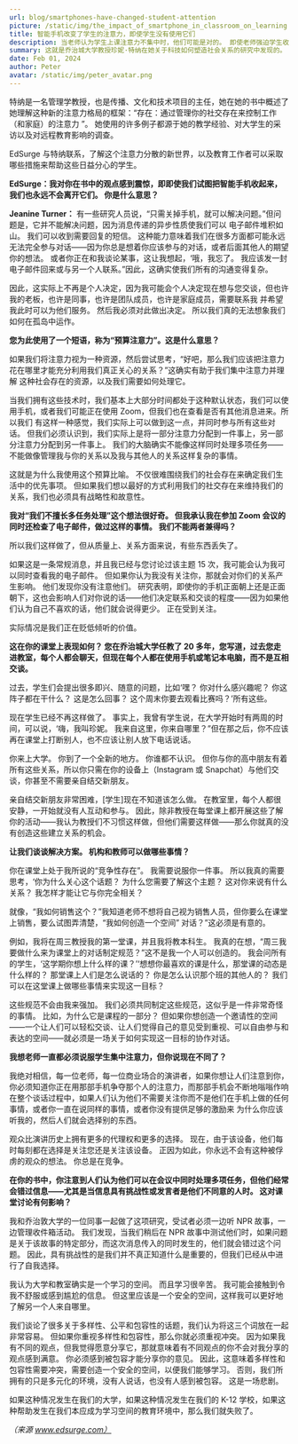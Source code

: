 ```yaml
---
url: blog/smartphones-have-changed-student-attention
picture: /static/img/the_impact_of_smartphone_in_classroom_on_learning.jpg
title: 智能手机改变了学生的注意力，即使学生没有使用它们
description: 当老师认为学生上课注意力不集中时，他们可能是对的。 即使老师强迫学生收起智能手机，情况也是如此。
summary: 这就是乔治城大学教授珍妮·特纳在她关于科技如何塑造社会关系的研究中发现的。 她的论点是，我们的互联网连接设备已经改变了人们与他人交往的方式，即使设备暂时被移除。
date: Feb 01, 2024
author: Peter
avatar: /static/img/peter_avatar.png
---
```

特纳是一名管理学教授，也是传播、文化和技术项目的主任，她在她的书中概述了她理解这种新的注意力格局的框架：“存在：通过管理你的社交存在来控制工作（和家庭）的注意力 ”。 她使用的许多例子都源于她的教学经验、对大学生的采访以及对远程教育影响的调查。

EdSurge 与特纳联系，了解这个注意力分散的新世界，以及教育工作者可以采取哪些措施来帮助这些日益分心的学生。

**EdSurge：我对你在书中的观点感到震惊，即即使我们试图把智能手机收起来，我们也永远不会离开它们。 你是什​​么意思？**

**Jeanine Turner：** 有一些研究人员说，“只需关掉手机，就可以解决问题。”但问题是，它并不能解决问题，因为消息传递的异步性质使我们可以 电子邮件堆积如山。 我们可以收到需要回复的短信。 这种能力意味着我们在很多方面都可能永远无法完全参与对话——因为你总是想着你应该参与的对话，或者后面其他人的期望 你的想法。 或者你正在和我谈论某事，这让我想起，‘哦，我忘了。 我应该发一封电子邮件回来或与另一个人联系。”因此，这确实使我们所有的沟通变得复杂。

因此，这实际上不再是个人决定，因为我可能会个人决定现在想与您交谈，但也许我的老板，也许是同事，也许是团队成员，也许是家庭成员，需要联系我 并希望我此时可以为他们服务。 然后我必须对此做出决定。 所以我们真的无法想象我们如何在孤岛中运作。

**您为此使用了一个短语，称为“预算注意力”。这是什么意思？**

如果我们将注意力视为一种资源，然后尝试思考，“好吧，那么我们应该把注意力花在哪里才能充分利用我们真正关心的关系？”这确实有助于我们集中注意力并理解 这种社会存在的资源，以及我们需要如何处理它。

当我们拥有这些技术时，我们基本上大部分时间都处于这种默认状态，我们可以使用手机，或者我们可能正在使用 Zoom，但我们也在查看是否有其他消息进来。所以我们 有这样一种感觉，我们实际上可以做到这一点，并同时参与所有这些对话。 但我们必须认识到，我们实际上是将一部分注意力分配到一件事上，另一部分注意力分配到另一件事上。 我们的大脑确实不能像这样同时处理多项任务——不能做像管理我与你的关系以及我与其他人的关系这样复杂的事情。

这就是为什么我使用这个预算比喻。 不仅很难围绕我们的社会存在来确定我们生活中的优先事项。 但如果我们想以最好的方式利用我们的社交存在来维持我们的关系，我们也必须具有战略性和故意性。

**我对“我们不擅长多任务处理”这个想法很好奇。 但我承认我在参加 Zoom 会议的同时还检查了电子邮件，做过这样的事情。 我们不能两者兼得吗？**

所以我们这样做了，但从质量上、关系方面来说，有些东西丢失了。

如果这是一条常规消息，并且我已经与您讨论过该主题 15 次，我可能会认为我可以同时查看我的电子邮件。 但如果你认为我没有关注你，那就会对你们的关系产生影响。 他们发现你没有注意他们。 研究表明，即使你的手机正面朝上还是正面朝下，这也会影响人们对你说的话——他们决定联系和交谈的程度——因为如果他们认为自己不喜欢的话，他们就会说得更少。 正在受到关注。

实际情况是我们正在贬低倾听的价值。

**这在你的课堂上表现如何？ 您在乔治城大学任教了 20 多年，您写道，过去您走进教室，每个人都会聊天，但现在每个人都在使用手机或笔记本电脑，而不是互相交谈。**

过去，学生们会提出很多即兴、随意的问题，比如‘嘿？ 你对什么感兴趣呢？ 你这阵子都在干什么？ 这是怎么回事？ 这个周末你要去观看比赛吗？’所有这些。

现在学生已经不再这样做了。 事实上，我曾有学生说，在大学开始时有两周的时间，可以说，‘嗨，我叫珍妮。 我来自这里，你来自哪里？”但在那之后，你不应该再在课堂上打断别人，也不应该让别人放下电话说话。

你来上大学。 你到了一个全新的地方。 你谁都不认识。 但你与你的高中朋友有着所有这些关系，所以你只需在你的设备上（Instagram 或 Snapchat）与他们交谈，你甚至不需要亲自结交新朋友。

亲自结交新朋友非常困难，[学生]现在不知道该怎么做。 在教室里，每个人都很安静，一开始就没有人互动和参与。 因此，除非教授在每堂课上都开展这些了解你的活动——我认为教授们不习惯这样做，但他们需要这样做——那么你就真的没有创造这些建立关系的机会。

**让我们谈谈解决方案。 机构和教师可以做哪些事情？**

你在课堂上处于我所说的“竞争性存在”。 我需要说服你一件事。 所以我真的需要思考，‘你为什么关心这个话题？ 为什么您需要了解这个主题？ 这对你来说有什么关系？ 我怎样才能让它与你完全相关？

就像，“我如何销售这个？”我知道老师不想将自己视为销售人员，但你要么在课堂上销售，要么试图弄清楚，“我如何创造一个空间” 对话？”这必须是有意的。

例如，我将在周三教授我的第一堂课，并且我将教本科生。 我真的在想，“周三我要做什么来为课堂上的对话制定规范？”这不是我一个人可以创造的。 我会问所有的学生，‘这学期你想上什么样的课？’‘想想你最喜欢的课是什么，那堂课的动态是什么样的？ 那堂课上人们是怎么说话的？ 你是怎么认识那个班的其他人的？ 我们可以在这堂课上做哪些事情来实现这一目标？

这些规范不会由我来强加。 我们必须共同制定这些规范，这似乎是一件非常奇怪的事情。 比如，为什么它是课程的一部分？ 但如果你想创造一个邀请性的空间——一个让人们可以轻松交谈、让人们觉得自己的意见受到重视、可以自由参与和表达的空间——就必须是一场关于如何实现这一目标的协作对话。

**我想老师一直都必须说服学生集中注意力，但你说现在不同了？**

我绝对相信，每一位老师，每一位商业场合的演讲者，如果你想让人们注意到你，你必须知道你正在用那部手机争夺那个人的注意力，而那部手机会不断地嗡嗡作响 在整个谈话过程中，如果人们认为他们不需要关注你而不是他们在手机上做的任何事情，或者你一直在说同样的事情，或者你没有提供足够的激励来 为什么你应该听我的，然后人们就会选择别的东西。

观众比演讲历史上拥有更多的代理权和更多的选择。 现在，由于该设备，他们每时每刻都在选择是关注您还是关注该设备。 正因为如此，你永远不会有这种被俘虏的观众的想法。 你总是在竞争。

**在你的书中，你注意到人们认为他们可以在会议中同时处理多项任务，但他们经常会错过信息——尤其是当信息具有挑战性或发言者是他们不同意的人时。 这对课堂讨论有何影响？**

我和乔治敦大学的一位同事一起做了这项研究，受试者必须一边听 NPR 故事，一边管理收件箱活动。 我们发现，当我们稍后在 NPR 故事中测试他们时，如果问题是关于该故事的特定部分，而这次消息传入的同时发生的，他们就会错过这个问题。 因此，具有挑战性的是我们并不真正知道什么是重要的，但我们已经从中进行了自我选择。

我认为大学和教室确实是一个学习的空间。 而且学习很辛苦。 我可能会接触到令我不舒服或感到尴尬的信息。 但这里应该是一个安全的空间，这样我可以更好地了解另一个人来自哪里。

我们谈论了很多关于多样性、公平和包容性的话题，我们认为将这三个词放在一起非常容易。 但如果你重视多样性和包容性，那么你就必须重视冲突。 因为如果我有不同的观点，但我觉得愿意分享它，那就意味着有不同观点的你不会对我分享的观点感到满意。 你必须感到被包容才能分享你的意见。 因此，这意味着多样性和包容性需要冲突，需要创造一个安全的空间，以便我们能够学习。 否则，我们所拥有的只是多元化的环境，没有人说话，也没有人感到被包容。 这是一场悲剧。

如果这种情况发生在我们的大学，如果这种情况发生在我们的 K-12 学校，如果这种帮助发生在我们本应成为学习空间的教育环境中，那么我们就失败了。

*（来源 www.edsurge.com）*